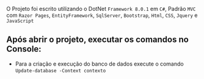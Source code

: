 O Projeto foi escrito utilizando o DotNet ``Framework 8.0.1`` em ``C#``, Padrão ``MVC`` com ``Razor Pages``, ``EntityFramework``, ``SqlServer``, ``Bootstrap``, ``Html``, ``CSS``, ``Jquery`` e ``JavaScript``  

Após abrir o projeto, executar os comandos no Console:
-----------------------------------------------
* Para a criação e execução do banco de dados execute o comando ``Update-database -Context contexto``
